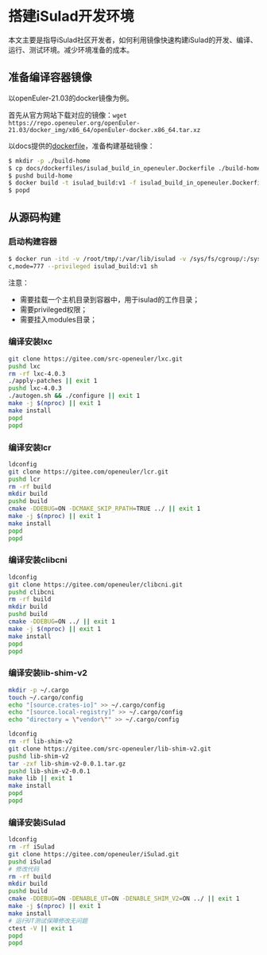 # 搭建iSulad开发环境

本文主要是指导iSulad社区开发者，如何利用镜像快速构建iSulad的开发、编译、运行、测试环境。减少环境准备的成本。

## 准备编译容器镜像

以openEuler-21.03的docker镜像为例。

首先从官方网站下载对应的镜像：`wget https://repo.openeuler.org/openEuler-21.03/docker_img/x86_64/openEuler-docker.x86_64.tar.xz`

以docs提供的[dockerfile](./dockerfiles/isulad_build_in_openeuler.Dockerfile)，准备构建基础镜像：

```bash
$ mkdir -p ./build-home
$ cp docs/dockerfiles/isulad_build_in_openeuler.Dockerfile ./build-home
$ pushd build-home
$ docker build -t isulad_build:v1 -f isulad_build_in_openeuler.Dockerfile .
$ popd
```

## 从源码构建

### 启动构建容器

```bash
$ docker run -itd -v /root/tmp/:/var/lib/isulad -v /sys/fs/cgroup/:/sys/fs/cgroup -v /lib/modules:/lib/modules --tmpfs /tmp:exec,mode=777 --tmpfs /run:exe
c,mode=777 --privileged isulad_build:v1 sh
```

注意：

- 需要挂载一个主机目录到容器中，用于isulad的工作目录；
- 需要privileged权限；
- 需要挂入modules目录；

### 编译安装lxc

```bash
git clone https://gitee.com/src-openeuler/lxc.git
pushd lxc
rm -rf lxc-4.0.3
./apply-patches || exit 1
pushd lxc-4.0.3
./autogen.sh && ./configure || exit 1
make -j $(nproc) || exit 1
make install
popd
popd
```

### 编译安装lcr

```bash
ldconfig
git clone https://gitee.com/openeuler/lcr.git
pushd lcr
rm -rf build
mkdir build
pushd build
cmake -DDEBUG=ON -DCMAKE_SKIP_RPATH=TRUE ../ || exit 1
make -j $(nproc) || exit 1
make install
popd
popd
```

### 编译安装clibcni

```bash
ldconfig
git clone https://gitee.com/openeuler/clibcni.git
pushd clibcni
rm -rf build
mkdir build
pushd build
cmake -DDEBUG=ON ../ || exit 1
make -j $(nproc) || exit 1
make install
popd
popd
```

### 编译安装lib-shim-v2

```bash
mkdir -p ~/.cargo
touch ~/.cargo/config
echo "[source.crates-io]" >> ~/.cargo/config
echo "[source.local-registry]" >> ~/.cargo/config
echo "directory = \"vendor\"" >> ~/.cargo/config

ldconfig
rm -rf lib-shim-v2
git clone https://gitee.com/src-openeuler/lib-shim-v2.git
pushd lib-shim-v2
tar -zxf lib-shim-v2-0.0.1.tar.gz
pushd lib-shim-v2-0.0.1
make lib || exit 1
make install
popd
popd
```

### 编译安装iSulad

```bash
ldconfig
rm -rf iSulad
git clone https://gitee.com/openeuler/iSulad.git
pushd iSulad
# 修改代码
rm -rf build
mkdir build
pushd build
cmake -DDEBUG=ON -DENABLE_UT=ON -DENABLE_SHIM_V2=ON ../ || exit 1
make -j $(nproc) || exit 1
make install
# 运行UT测试保障修改无问题
ctest -V || exit 1
popd
popd
```

